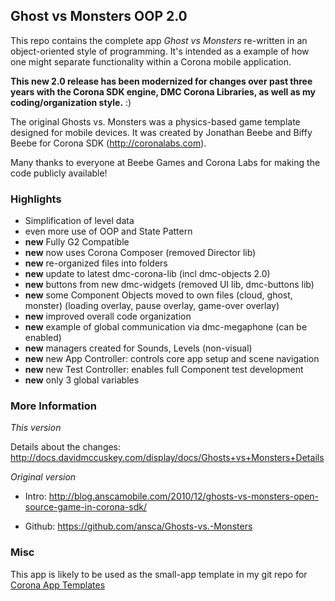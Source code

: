 ## Ghost vs Monsters OOP 2.0 ##

This repo contains the complete app _Ghost vs Monsters_ re-written in an object-oriented style of programming. It's intended as a example of how one might separate functionality within a Corona mobile application.

**This new 2.0 release has been modernized for changes over past three years with the Corona SDK engine, DMC Corona Libraries, as well as my coding/organization style.** :)

The original Ghosts vs. Monsters was a physics-based game template designed for mobile devices. It was created by Jonathan Beebe and Biffy Beebe for Corona SDK (http://coronalabs.com).

Many thanks to everyone at Beebe Games and Corona Labs for making the code publicly available!

### Highlights ###

* Simplification of level data
* even more use of OOP and State Pattern
* **new** Fully G2 Compatible
* **new** now uses Corona Composer (removed Director lib)
* **new** re-organized files into folders
* **new** update to latest dmc-corona-lib (incl dmc-objects 2.0)
* **new** buttons from new dmc-widgets (removed UI lib, dmc-buttons lib)
* **new** some Component Objects moved to own files (cloud, ghost, monster) (loading overlay, pause overlay, game-over overlay)
* **new** improved overall code organization
* **new** example of global communication via dmc-megaphone (can be enabled)
* **new** managers created for Sounds, Levels (non-visual)
* **new** new App Controller: controls core app setup and scene navigation
* **new** new Test Controller: enables full Component test development
* **new** only 3 global variables


### More Information ###

*This version*

Details about the changes: http://docs.davidmccuskey.com/display/docs/Ghosts+vs+Monsters+Details

*Original version*

* Intro: http://blog.anscamobile.com/2010/12/ghosts-vs-monsters-open-source-game-in-corona-sdk/

* Github: https://github.com/ansca/Ghosts-vs.-Monsters


### Misc ###

This app is likely to be used as the small-app template in my git repo for [Corona App Templates](https://github.com/dmccuskey/Corona-App-Templates)
